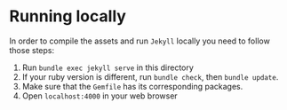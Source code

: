 # Running locally

In order to compile the assets and run `Jekyll` locally you need to follow those steps:

1. Run `bundle exec jekyll serve` in this directory
2. If your ruby version is different, run `bundle check`, then `bundle update`.
3. Make sure that the `Gemfile` has its corresponding packages.
3. Open `localhost:4000` in your web browser
